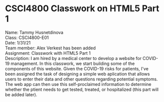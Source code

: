 # CSCI4800 Classwork on HTML5 Part 1
Name: Tammy Husnetdinova <br />
Class: CSCI4800-E01 <br />
Date: 1/31/21 <br />
Team member: Alex Verkest has been added <br />
Assignment: Classwork with HTML5 Part 1 <br />
Description:  I am hired by a medical center to develop a website for COVID-19 management. In this classwork, we start building some of the components of this website. Given the COVID-19 risks for patients, I've been assigned the task of designing a simple web aplication that allows users to enter their data and other questions regarding potential symptoms. The web app can then use this self-proclaimed information to determine whether the ptient needs to get tested, treated, or hospitalized (this part will be added later). <br />
